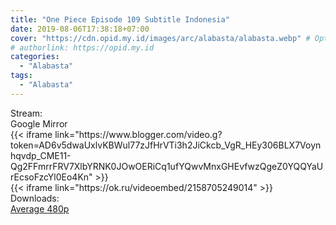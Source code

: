 ```yaml
---
title: "One Piece Episode 109 Subtitle Indonesia"
date: 2019-08-06T17:38:18+07:00
cover: "https://cdn.opid.my.id/images/arc/alabasta/alabasta.webp" # Optional, cover
# authorlink: https://opid.my.id
categories:
  - "Alabasta"
tags:
  - "Alabasta"
---
```

<div class="ui menu violet borderless inverted">
  <div class="header item active">
        Stream:
    </div>
  <a class="active item" data-tab="google">
    <i class="google drive icon"></i> Google
  </a>
  <a class="item nounderline" data-tab="mirror">
    <i class="odnoklassniki icon"></i> Mirror
  </a>
</div>
<div class="ui bottom attached tab segment active" style="border:0 !important;" data-tab="google">
  {{< iframe link="https://www.blogger.com/video.g?token=AD6v5dwaUxlvKBWul77zJfHrVTi3h2JiCkcb_VgR_HEy306BLX7Voynhqvdp_CME11-Qg2FFmrrFRV7XlbYRNK0JOwOERiCq1ufYQwvMnxGHEvfwzQgeZ0YQQYaUrEcsoFzcYl0Eo4Kn" >}}
</div>
<div class="ui bottom attached tab segment" style="border:0 !important;" data-tab="mirror">
  {{< iframe link="https://ok.ru/videoembed/2158705249014" >}}
</div>
<div class="ui menu violet borderless inverted">
  <div class="header item active">
        Downloads:
    </div>
  <a class="item nounderline" href="https://ouo.io/6zlO9y" target="_blank" rel="dofollow"><i class="google drive icon"></i>
    Average 480p</a>
</div>